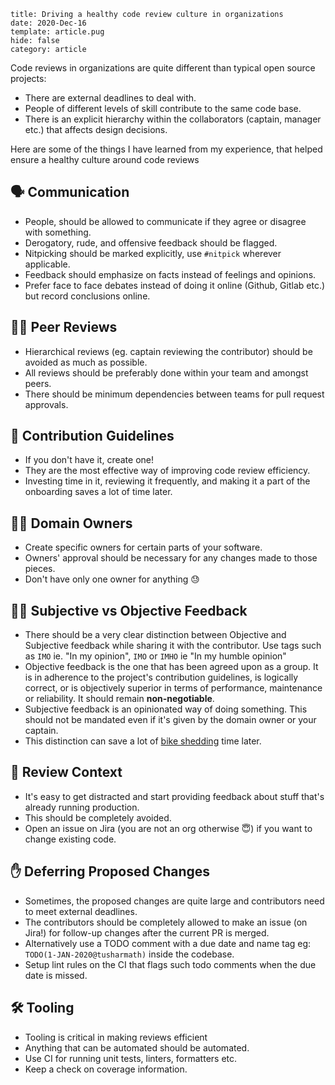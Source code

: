 ```metadata
title: Driving a healthy code review culture in organizations
date: 2020-Dec-16
template: article.pug
hide: false
category: article
```

Code reviews in organizations are quite different than typical open source projects:

- There are external deadlines to deal with.
- People of different levels of skill contribute to the same code base.
- There is an explicit hierarchy within the collaborators (captain, manager etc.) that affects design decisions.

Here are some of the things I have learned from my experience, that helped ensure a healthy culture around code reviews

## 🗣 Communication

- People, should be allowed to communicate if they agree or disagree with something.
- Derogatory, rude, and offensive feedback should be flagged.
- Nitpicking should be marked explicitly, use `#nitpick` wherever applicable.
- Feedback should emphasize on facts instead of feelings and opinions.
- Prefer face to face debates instead of doing it online (Github, Gitlab etc.) but record conclusions online.

## 💁‍♀️ Peer Reviews

- Hierarchical reviews (eg. captain reviewing the contributor) should be avoided as much as possible.
- All reviews should be preferably done within your team and amongst peers.
- There should be minimum dependencies between teams for pull request approvals.

## 📝 Contribution Guidelines

- If you don't have it, create one!
- They are the most effective way of improving code review efficiency.
- Investing time in it, reviewing it frequently, and making it a part of the onboarding saves a lot of time later.

## 👨‍✈️ Domain Owners

- Create specific owners for certain parts of your software.
- Owners' approval should be necessary for any changes made to those pieces.
- Don't have only one owner for anything 😓

## 🤷‍♀️ Subjective vs Objective Feedback

- There should be a very clear distinction between Objective and Subjective feedback while sharing it with the contributor. Use tags such as `IMO` ie. "In my opinion", `IMO` or `IMHO` ie "In my humble opinion"
- Objective feedback is the one that has been agreed upon as a group. It is in adherence to the project's contribution guidelines, is logically correct, or is objectively superior in terms of performance, maintenance or reliability. It should remain **non-negotiable**.
- Subjective feedback is an opinionated way of doing something. This should not be mandated even if it's given by the domain owner or your captain.
- This distinction can save a lot of [bike shedding] time later.

[bike shedding]: https://en.wiktionary.org/wiki/bikeshedding

## 🧐 Review Context

- It's easy to get distracted and start providing feedback about stuff that's already running production.
- This should be completely avoided.
- Open an issue on Jira (you are not an org otherwise 😇) if you want to change existing code.

## ✋ Deferring Proposed Changes

- Sometimes, the proposed changes are quite large and contributors need to meet external deadlines.
- The contributors should be completely allowed to make an issue (on Jira!) for follow-up changes after the current PR is merged.
- Alternatively use a TODO comment with a due date and name tag eg: `TODO(1-JAN-2020@tusharmath)` inside the codebase.
- Setup lint rules on the CI that flags such todo comments when the due date is missed.

## 🛠 Tooling

- Tooling is critical in making reviews efficient
- Anything that can be automated should be automated.
- Use CI for running unit tests, linters, formatters etc.
- Keep a check on coverage information.
